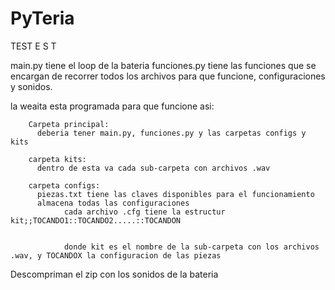 # PyTeria

TEST
E
S
T

 main.py tiene el loop de la bateria 
 funciones.py tiene las funciones que se encargan de recorrer todos los archivos para que funcione, configuraciones y sonidos.

la weaita esta programada para que funcione asi:

        Carpeta principal:
          deberia tener main.py, funciones.py y las carpetas configs y kits

        carpeta kits:
          dentro de esta va cada sub-carpeta con archivos .wav

        carpeta configs:
          piezas.txt tiene las claves disponibles para el funcionamiento
          almacena todas las configuraciones
                cada archivo .cfg tiene la estructur kit;;TOCANDO1::TOCANDO2.....::TOCANDON
                
                
                donde kit es el nombre de la sub-carpeta con los archivos .wav, y TOCANDOX la configuracion de las piezas


Descompriman el zip con los sonidos de la bateria

